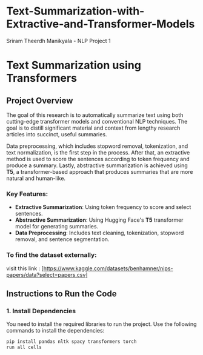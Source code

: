 # Text-Summarization-with-Extractive-and-Transformer-Models
Sriram Theerdh Manikyala - NLP Project 1
# Text Summarization using Transformers

## Project Overview

The goal of this research is to automatically summarize text using both cutting-edge transformer models and conventional NLP techniques. The goal is to distill significant material and context from lengthy research articles into succinct, useful summaries.

Data preprocessing, which includes stopword removal, tokenization, and text normalization, is the first step in the process. After that, an extractive method is used to score the sentences according to token frequency and produce a summary. Lastly, abstractive summarization is achieved using **T5**, a transformer-based approach that produces summaries that are more natural and human-like.

### Key Features:
- **Extractive Summarization**: Using token frequency to score and select sentences.
- **Abstractive Summarization**: Using Hugging Face's **T5** transformer model for generating summaries.
- **Data Preprocessing**: Includes text cleaning, tokenization, stopword removal, and sentence segmentation.

### To find the dataset externally:
visit this link : [https://www.kaggle.com/datasets/benhamner/nips-papers/data?select=papers.csv]

## Instructions to Run the Code

### 1. Install Dependencies
You need to install the required libraries to run the project. Use the following commands to install the dependencies:

```bash
pip install pandas nltk spacy transformers torch
run all cells
